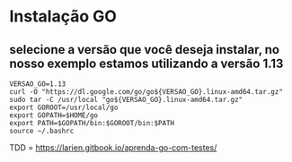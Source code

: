 # Instalação GO

## selecione a versão  que você deseja instalar, no nosso exemplo estamos utilizando a versão 1.13

``` cd ~ 
VERSAO_GO=1.13
curl -O "https://dl.google.com/go/go${VERSAO_GO}.linux-amd64.tar.gz"
sudo tar -C /usr/local "go${VERSAO_GO}.linux-amd64.tar.gz"
export GOROOT=/usr/local/go
export GOPATH=$HOME/go
export PATH=$GOPATH/bin:$GOROOT/bin:$PATH
source ~/.bashrc
```

TDD = https://larien.gitbook.io/aprenda-go-com-testes/